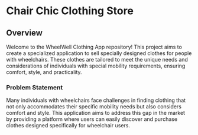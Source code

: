# Chair Chic Clothing Store

## Overview

Welcome to the WheelWell Clothing App repository! This project aims to create a specialized application to sell specially designed clothes for people with wheelchairs. These clothes are tailored to meet the unique needs and considerations of individuals with special mobility requirements, ensuring comfort, style, and practicality.

### Problem Statement
Many individuals with wheelchairs face challenges in finding clothing that not only accommodates their specific mobility needs but also considers comfort and style. This application aims to address this gap in the market by providing a platform where users can easily discover and purchase clothes designed specifically for wheelchair users.

